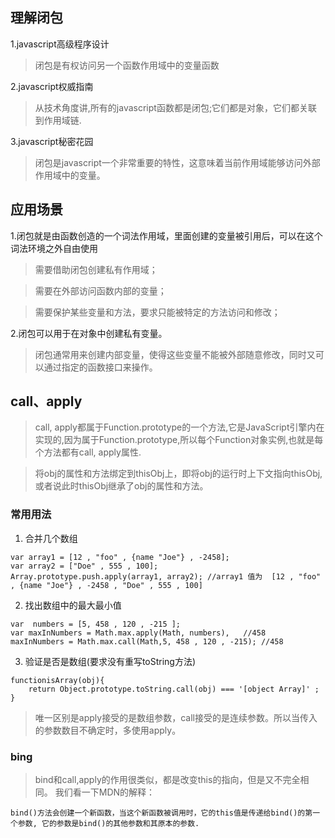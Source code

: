 ## 理解闭包
1.javascript高级程序设计
>闭包是有权访问另一个函数作用域中的变量函数

2.javascript权威指南
>从技术角度讲,所有的javascript函数都是闭包;它们都是对象，它们都关联到作用域链.

3.javascript秘密花园
>闭包是javascript一个非常重要的特性，这意味着当前作用域能够访问外部作用域中的变量。


## 应用场景
1.闭包就是由函数创造的一个词法作用域，里面创建的变量被引用后，可以在这个词法环境之外自由使用
<!-- >管理私有变量和私有方法，将对变量（状态）的变化封装在安全的环境中 -->
> 需要借助闭包创建私有作用域；

<!-- >将代码封装成一个闭包形式，等待时机成熟的时候再使用，比如实现柯里化和反柯里化 -->
> 需要在外部访问函数内部的变量；

<!-- >需要注意的，由于闭包内的部分资源无法自动释放，容易造成内存泄露 -->
> 需要保护某些变量和方法，要求只能被特定的方法访问和修改；


2.闭包可以用于在对象中创建私有变量。
>闭包通常用来创建内部变量，使得这些变量不能被外部随意修改，同时又可以通过指定的函数接口来操作。 


## call、apply
>call, apply都属于Function.prototype的一个方法,它是JavaScript引擎内在实现的,因为属于Function.prototype,所以每个Function对象实例,也就是每个方法都有call, apply属性.

>将obj的属性和方法绑定到thisObj上，即将obj的运行时上下文指向thisObj,或者说此时thisObj继承了obj的属性和方法。

### 常用用法

1. 合并几个数组
```
var array1 = [12 , "foo" , {name "Joe"} , -2458];
var array2 = ["Doe" , 555 , 100];
Array.prototype.push.apply(array1, array2); //array1 值为  [12 , "foo" , {name "Joe"} , -2458 , "Doe" , 555 , 100]
```
2. 找出数组中的最大最小值
```
var  numbers = [5, 458 , 120 , -215 ];
var maxInNumbers = Math.max.apply(Math, numbers),   //458
maxInNumbers = Math.max.call(Math,5, 458 , 120 , -215); //458
```
3. 验证是否是数组(要求没有重写toString方法)
```
functionisArray(obj){
    return Object.prototype.toString.call(obj) === '[object Array]' ;
}
```
>唯一区别是apply接受的是数组参数，call接受的是连续参数。所以当传入的参数数目不确定时，多使用apply。

### bing
>bind和call,apply的作用很类似，都是改变this的指向，但是又不完全相同。
我们看一下MDN的解释：
```
bind()方法会创建一个新函数，当这个新函数被调用时，它的this值是传递给bind()的第一个参数, 它的参数是bind()的其他参数和其原本的参数.
```